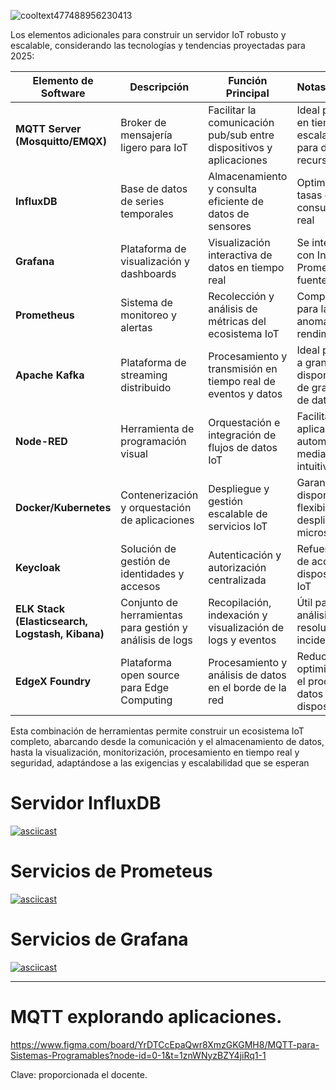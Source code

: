 ![cooltext477488956230413](https://github.com/user-attachments/assets/af9da036-ee38-4230-951e-4fee30717e9e)


Los elementos adicionales para construir un servidor IoT robusto y escalable, considerando las tecnologías y tendencias proyectadas para 2025:

| Elemento de Software                                | Descripción                                                   | Función Principal                                                        | Notas/Consideraciones                                                                  |
|-----------------------------------------------------|---------------------------------------------------------------|---------------------------------------------------------------------------|----------------------------------------------------------------------------------------|
| **MQTT Server (Mosquitto/EMQX)**                      | Broker de mensajería ligero para IoT                          | Facilitar la comunicación pub/sub entre dispositivos y aplicaciones        | Ideal para transmisión en tiempo real; escalable y optimizado para dispositivos con recursos limitados |
| **InfluxDB**                                       | Base de datos de series temporales                            | Almacenamiento y consulta eficiente de datos de sensores                   | Optimizada para altas tasas de escritura y consultas en tiempo real                     |
| **Grafana**                                        | Plataforma de visualización y dashboards                       | Visualización interactiva de datos en tiempo real                          | Se integra fácilmente con InfluxDB, Prometheus y otras fuentes                         |
| **Prometheus**                                     | Sistema de monitoreo y alertas                                 | Recolección y análisis de métricas del ecosistema IoT                      | Complementa Grafana para la detección de anomalías y gestión del rendimiento              |
| **Apache Kafka**                                   | Plataforma de streaming distribuido                           | Procesamiento y transmisión en tiempo real de eventos y datos              | Ideal para integraciones a gran escala, alta disponibilidad y manejo de grandes volúmenes de datos |
| **Node-RED**                                       | Herramienta de programación visual                             | Orquestación e integración de flujos de datos IoT                          | Facilita la creación de aplicaciones de automatización mediante una interfaz intuitiva   |
| **Docker/Kubernetes**                              | Contenerización y orquestación de aplicaciones                   | Despliegue y gestión escalable de servicios IoT                            | Garantiza alta disponibilidad y flexibilidad en el despliegue de microservicios           |
| **Keycloak**                                       | Solución de gestión de identidades y accesos                    | Autenticación y autorización centralizada                                  | Refuerza la seguridad de acceso a dispositivos y servicios IoT                         |
| **ELK Stack (Elasticsearch, Logstash, Kibana)**    | Conjunto de herramientas para gestión y análisis de logs         | Recopilación, indexación y visualización de logs y eventos                   | Útil para monitorización, análisis de seguridad y resolución de incidencias              |
| **EdgeX Foundry**                                  | Plataforma open source para Edge Computing                      | Procesamiento y análisis de datos en el borde de la red                      | Reduce latencia y optimiza la eficiencia en el procesamiento de datos desde dispositivos IoT |

Esta combinación de herramientas permite construir un ecosistema IoT completo, abarcando desde la comunicación y el almacenamiento de datos, hasta la visualización, monitorización, procesamiento en tiempo real y seguridad, adaptándose a las exigencias y escalabilidad que se esperan 

# Servidor InfluxDB
[![asciicast](https://asciinema.org/a/620847.svg)](https://asciinema.org/a/620847)

# Servicios de Prometeus
[![asciicast](https://asciinema.org/a/620959.svg)](https://asciinema.org/a/620959)

# Servicios de Grafana
[![asciicast](https://asciinema.org/a/621175.svg)](https://asciinema.org/a/621175)

---

# MQTT explorando aplicaciones.

https://www.figma.com/board/YrDTCcEpaQwr8XmzGKGMH8/MQTT-para-Sistemas-Programables?node-id=0-1&t=1znWNyzBZY4jiRq1-1

Clave: proporcionada el docente.




